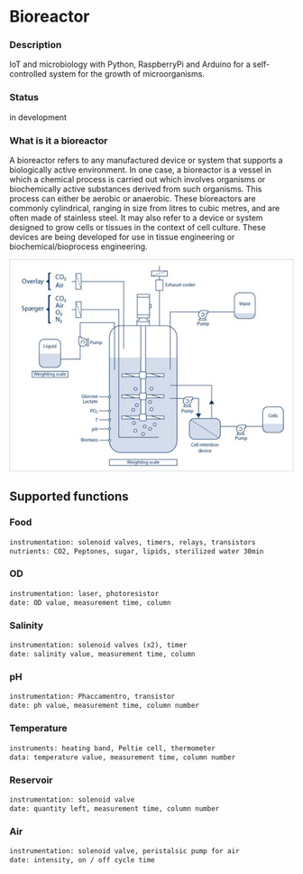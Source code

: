 # Bioreactor 

### Description
IoT and microbiology with Python, RaspberryPi and Arduino for a self-controlled system for the growth of microorganisms.

### Status 
in development

### What is it a bioreactor
A bioreactor refers to any manufactured device or system that supports a biologically active environment. In one case, a bioreactor is a vessel in which a chemical process is carried out which involves organisms or biochemically active substances derived from such organisms. This process can either be aerobic or anaerobic. These bioreactors are commonly cylindrical, ranging in size from litres to cubic metres, and are often made of stainless steel. It may also refer to a device or system designed to grow cells or tissues in the context of cell culture. These devices are being developed for use in tissue engineering or biochemical/bioprocess engineering.

![Alt Text](/docs/img/Bioreactor_process.jpg?raw=True) 

## Supported functions
### Food
	instrumentation: solenoid valves, timers, relays, transistors
	nutrients: CO2, Peptones, sugar, lipids, sterilized water 30min

### OD
	instrumentation: laser, photoresistor
	date: OD value, measurement time, column


### Salinity
	instrumentation: solenoid valves (x2), timer
	date: salinity value, measurement time, column

### pH
	instrumentation: Phaccamentro, transistor
	date: ph value, measurement time, column number

### Temperature
	instruments: heating band, Peltie cell, thermometer
	data: temperature value, measurement time, column number

### Reservoir
	instrumentation: solenoid valve
	date: quantity left, measurement time, column number

### Air
	instrumentation: solenoid valve, peristalsic pump for air
	date: intensity, on / off cycle time

